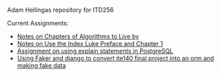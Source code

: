 Adam Hellingas repository for ITD256

Current Assignments:
- [Notes on Chapters of Algorithms to Live by](https://github.com/AdamH-python/itd256/blob/main/Notes/Sorting_and_Caching.md)
- [Notes on Use the Index Luke Preface and Chapter 1](https://github.com/AdamH-python/itd256/blob/main/Notes/UTIL_Preface_and_Ch.1.md)
- [Assignment on using explain statements in PostgreSQL](https://github.com/AdamH-python/itd256/blob/main/Classwork/Explains.md)
- [Using Faker and django to convert ite140 final project into an orm and making fake data](https://github.com/AdamH-python/itd256/blob/main/Classwork/Django_Faker.md)